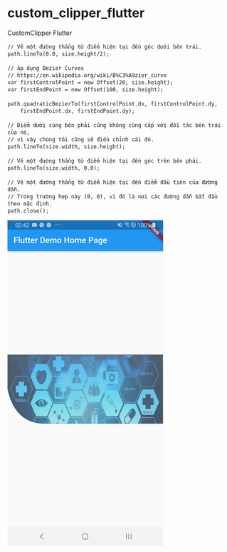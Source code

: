 # custom_clipper_flutter
CustomClipper Flutter


    // Vẽ một đường thẳng từ điểm hiện tại đến góc dưới bên trái.
    path.lineTo(0.0, size.height/2);

    // áp dụng Bezier Curves
    // https://en.wikipedia.org/wiki/B%C3%A9zier_curve
    var firstControlPoint = new Offset(20, size.height);
    var firstEndPoint = new Offset(100, size.height);

    path.quadraticBezierTo(firstControlPoint.dx, firstControlPoint.dy,
        firstEndPoint.dx, firstEndPoint.dy);

    // Điểm dưới cùng bên phải cũng không cùng cấp với đối tác bên trái của nó,
    // vì vậy chúng tôi cũng sẽ điều chỉnh cái đó.
    path.lineTo(size.width, size.height);

    // Vẽ một đường thẳng từ điểm hiện tại đến góc trên bên phải.
    path.lineTo(size.width, 0.0);

    // Vẽ một đường thẳng từ điểm hiện tại đến điểm đầu tiên của đường dẫn.
    // Trong trường hợp này (0, 0), vì đó là nơi các đường dẫn bắt đầu theo mặc định.
    path.close();
    
<img src="https://github.com/VNAPNIC/custom_clipper_flutter/blob/master/Screenshot_20191225-144204.jpg" width="350" height="730">
